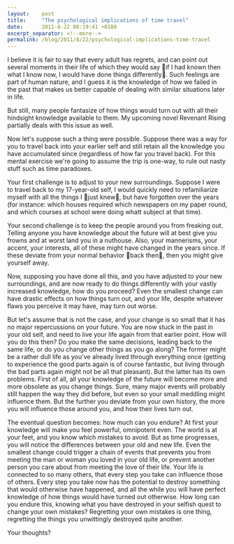 ```yaml
---
layout:    post
title:     "The psychological implications of time travel"
date:      2011-8-22 08:19:41 +0100
excerpt_separator: <!--more-->
permalink: /blog/2011/8/22/psychological-implications-time-travel
---
```


I believe it is fair to say that every adult has regrets, and can point out several moments in their life of which they would say if I had known then what I know now, I would have done things differently. Such feelings are part of human nature, and I guess it is the knowledge of how we failed in the past that makes us better capable of dealing with similar situations later in life.

<!--more-->
But still, many people fantasize of how things would turn out with all their hindsight knowledge available to them. My upcoming novel Revenant Rising partially deals with this issue as well.

Now let's suppose such a thing were possible. Suppose there was a way for you to travel back into your earlier self and still retain all the knowledge you have accumulated since (regardless of how far you travel back). For this mental exercise we're going to assume the trip is one-way, to rule out nasty stuff such as time paradoxes.

Your first challenge is to adjust to your new surroundings. Suppose I were to travel back to my 17-year-old self, I would quickly need to refamiliarize myself with all the things I just knew, but have forgotten over the years (for instance: which houses required which newspapers on my paper round, and which courses at school were doing whatt subject at that time).

Your second challenge is to keep the people around you from freaking out. Telling anyone you have knowledge about the future will at best give you frowns and at worst land you in a nuthouse. Also, your mannerisms, your accent, your interests, all of these might have changed in the years since. If these deviate from your normal behavior back then, then you might give yourself away.

Now, supposing you have done all this, and you have adjusted to your new surroundings, and are now ready to do things differently with your vastly increased knowledge, how do you proceed? Even the smallest change can have drastic effects on how things turn out, and your life, despite whatever flaws you perceive it may have, may turn out worse.

But let's assume that is not the case, and your change is so small that it has no major repercussions on your future. You are now stuck in the past in your old self, and need to live your life again from that earlier point. How will you do this then? Do you make the same decisions, leading back to the same life, or do you change other things as you go along? The former might be a rather dull life as you've already lived through everything once (getting to experience the good parts again is of course fantastic, but living through the bad parts again might not be all that pleasant). But the latter has its own problems. First of all, all your knowledge of the future will become more and more obsolete as you change things. Sure, many major events will probably still happen the way they did before, but even so your small meddling might influence them. But the further you deviate from your own history, the more you will influence those around you, and how their lives turn out.

The eventual question becomes: how much can you endure? At first your knowledge will make you feel powerful, omnipotent even. The world is at your feet, and you know which mistakes to avoid. But as time progresses, you will notice the differences between your old and new life. Even the smallest change could trigger a chain of events that prevents you from meeting the man or woman you loved in your old life, or prevent another person you care about from meeting the love of their life. Your life is connected to so many others, that every step you take can influence those of others. Every step you take now has the potential to destroy something that would otherwise have happened, and all the while you will have perfect knowledge of how things would have turned out otherwise. How long can you endure this, knowing what you have destroyed in your selfish quest to change your own mistakes? Regretting your own mistakes is one thing, regretting the things you unwittingly destroyed quite another.

Your thoughts?